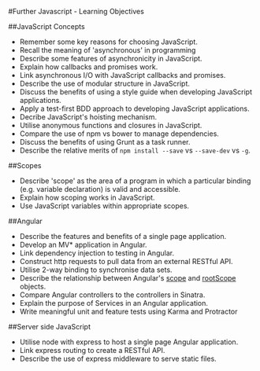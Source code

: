 #Further Javascript - Learning Objectives

##JavaScript Concepts
* Remember some key reasons for choosing JavaScript.
* Recall the meaning of 'asynchronous' in programming
* Describe some features of asynchronicity in JavaScript.
* Explain how callbacks and promises work.
* Link asynchronous I/O with JavaScript callbacks and promises.
* Describe the use of modular structure in JavaScript.
* Discuss the benefits of using a style guide when developing JavaScript applications.
* Apply a test-first BDD approach to developing JavaScript applications.
* Decribe JavaScript's hoisting mechanism.
* Utilise anonymous functions and closures in JavaScript.
* Compare the use of npm vs bower to manage dependencies.
* Discuss the benefits of using Grunt as a task runner.
* Describe the relative merits of ```npm install --save``` vs ```--save-dev``` vs ```-g```.

##Scopes
* Describe 'scope' as the area of a program in which a particular binding (e.g. variable declaration) is valid and accessible.
* Explain how scoping works in JavaScript.
* Use JavaScript variables within appropriate scopes.

##Angular

* Describe the features and benefits of a single page application.
* Develop an MV* application in Angular.
* Link dependency injection to testing in Angular.
* Construct http requests to pull data from an external RESTful API.
* Utilise 2-way binding to synchronise data sets.
* Describe the relationship between Angular's [scope](https://docs.angularjs.org/guide/scope) and [rootScope](https://docs.angularjs.org/api/ng/service/$rootScope) objects.
* Compare Angular controllers to the controllers in Sinatra.
* Explain the purpose of Services in an Angular application.
* Write meaningful unit and feature tests using Karma and Protractor
 
##Server side JavaScript

* Utilise node with express to host a single page Angular application.
* Link express routing to create a RESTful API.
* Describe the use of express middleware to serve static files.
